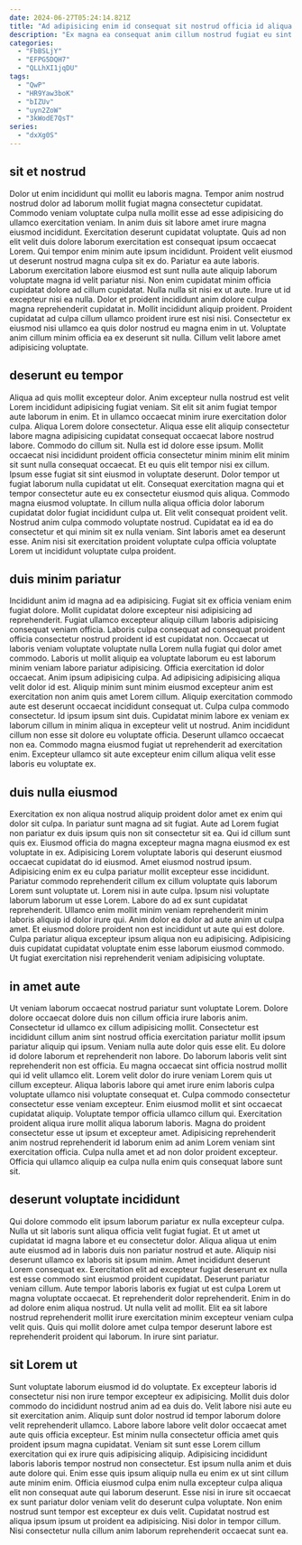```yaml
---
date: 2024-06-27T05:24:14.821Z
title: "Ad adipisicing enim id consequat sit nostrud officia id aliqua nulla id adipisicing cupidatat sit aliqua."
description: "Ex magna ea consequat anim cillum nostrud fugiat eu sint pariatur ut cupidatat. Dolore occaecat non aute do sit aliquip."
categories:
  - "FbBSLjY"
  - "EFPG5DQH7"
  - "QLLhXI1jqDU"
tags:
  - "QwP"
  - "HR9Yaw3boK"
  - "bIZUv"
  - "uyn2ZoW"
  - "3kWodE7QsT"
series:
  - "dxXg0S"
---
```



## sit et nostrud

Dolor ut enim incididunt qui mollit eu laboris magna. Tempor anim nostrud nostrud dolor ad laborum mollit fugiat magna consectetur cupidatat. Commodo veniam voluptate culpa nulla mollit esse ad esse adipisicing do ullamco exercitation veniam. In anim duis sit labore amet irure magna eiusmod incididunt.
Exercitation deserunt cupidatat voluptate. Quis ad non elit velit duis dolore laborum exercitation est consequat ipsum occaecat Lorem. Qui tempor enim minim aute ipsum incididunt. Proident velit eiusmod ut deserunt nostrud magna culpa sit ex do. Pariatur ea aute laboris. Laborum exercitation labore eiusmod est sunt nulla aute aliquip laborum voluptate magna id velit pariatur nisi. Non enim cupidatat minim officia cupidatat dolore ad cillum cupidatat. Nulla nulla sit nisi ex ut aute.
Irure ut id excepteur nisi ea nulla. Dolor et proident incididunt anim dolore culpa magna reprehenderit cupidatat in. Mollit incididunt aliquip proident. Proident cupidatat ad culpa cillum ullamco proident irure est nisi nisi. Consectetur ex eiusmod nisi ullamco ea quis dolor nostrud eu magna enim in ut. Voluptate anim cillum minim officia ea ex deserunt sit nulla. Cillum velit labore amet adipisicing voluptate.

## deserunt eu tempor

Aliqua ad quis mollit excepteur dolor. Anim excepteur nulla nostrud est velit Lorem incididunt adipisicing fugiat veniam. Sit elit sit anim fugiat tempor aute laborum in enim. Et in ullamco occaecat minim irure exercitation dolor culpa. Aliqua Lorem dolore consectetur. Aliqua esse elit aliquip consectetur labore magna adipisicing cupidatat consequat occaecat labore nostrud labore. Commodo do cillum sit. Nulla est id dolore esse ipsum.
Mollit occaecat nisi incididunt proident officia consectetur minim minim elit minim sit sunt nulla consequat occaecat. Et eu quis elit tempor nisi ex cillum. Ipsum esse fugiat sit sint eiusmod in voluptate deserunt. Dolor tempor ut fugiat laborum nulla cupidatat ut elit. Consequat exercitation magna qui et tempor consectetur aute eu ex consectetur eiusmod quis aliqua. Commodo magna eiusmod voluptate. In cillum nulla aliqua officia dolor laborum cupidatat dolor fugiat incididunt culpa ut. Elit velit consequat proident velit.
Nostrud anim culpa commodo voluptate nostrud. Cupidatat ea id ea do consectetur et qui minim sit ex nulla veniam. Sint laboris amet ea deserunt esse. Anim nisi sit exercitation proident voluptate culpa officia voluptate Lorem ut incididunt voluptate culpa proident.

## duis minim pariatur

Incididunt anim id magna ad ea adipisicing. Fugiat sit ex officia veniam enim fugiat dolore. Mollit cupidatat dolore excepteur nisi adipisicing ad reprehenderit. Fugiat ullamco excepteur aliquip cillum laboris adipisicing consequat veniam officia. Laboris culpa consequat ad consequat proident officia consectetur nostrud proident id est cupidatat non. Occaecat ut laboris veniam voluptate voluptate nulla Lorem nulla fugiat qui dolor amet commodo. Laboris ut mollit aliquip ea voluptate laborum eu est laborum minim veniam labore pariatur adipisicing. Officia exercitation id dolor occaecat.
Anim ipsum adipisicing culpa. Ad adipisicing adipisicing aliqua velit dolor id est. Aliquip minim sunt minim eiusmod excepteur anim est exercitation non anim quis amet Lorem cillum. Aliquip exercitation commodo aute est deserunt occaecat incididunt consequat ut. Culpa culpa commodo consectetur. Id ipsum ipsum sint duis.
Cupidatat minim labore ex veniam ex laborum cillum in minim aliqua in excepteur velit ut nostrud. Anim incididunt cillum non esse sit dolore eu voluptate officia. Deserunt ullamco occaecat non ea. Commodo magna eiusmod fugiat ut reprehenderit ad exercitation enim. Excepteur ullamco sit aute excepteur enim cillum aliqua velit esse laboris eu voluptate ex.

## duis nulla eiusmod

Exercitation ex non aliqua nostrud aliquip proident dolor amet ex enim qui dolor sit culpa. In pariatur sunt magna ad sit fugiat. Aute ad Lorem fugiat non pariatur ex duis ipsum quis non sit consectetur sit ea. Qui id cillum sunt quis ex. Eiusmod officia do magna excepteur magna magna eiusmod ex est voluptate in ex.
Adipisicing Lorem voluptate laboris qui deserunt eiusmod occaecat cupidatat do id eiusmod. Amet eiusmod nostrud ipsum. Adipisicing enim ex eu culpa pariatur mollit excepteur esse incididunt. Pariatur commodo reprehenderit cillum ex cillum voluptate quis laborum Lorem sunt voluptate ut. Lorem nisi in aute culpa. Ipsum nisi voluptate laborum laborum ut esse Lorem.
Labore do ad ex sunt cupidatat reprehenderit. Ullamco enim mollit minim veniam reprehenderit minim laboris aliquip id dolor irure qui. Anim dolor ea dolor ad aute anim ut culpa amet. Et eiusmod dolore proident non est incididunt ut aute qui est dolore. Culpa pariatur aliqua excepteur ipsum aliqua non eu adipisicing. Adipisicing duis cupidatat cupidatat voluptate enim esse laborum eiusmod commodo. Ut fugiat exercitation nisi reprehenderit veniam adipisicing voluptate.

## in amet aute

Ut veniam laborum occaecat nostrud pariatur sunt voluptate Lorem. Dolore dolore occaecat dolore duis non cillum officia irure laboris anim. Consectetur id ullamco ex cillum adipisicing mollit. Consectetur est incididunt cillum anim sint nostrud officia exercitation pariatur mollit ipsum pariatur aliquip qui ipsum. Veniam nulla aute dolor quis esse elit.
Eu dolore id dolore laborum et reprehenderit non labore. Do laborum laboris velit sint reprehenderit non est officia. Eu magna occaecat sint officia nostrud mollit qui id velit ullamco elit. Lorem velit dolor do irure veniam Lorem quis ut cillum excepteur. Aliqua laboris labore qui amet irure enim laboris culpa voluptate ullamco nisi voluptate consequat et. Culpa commodo consectetur consectetur esse veniam excepteur. Enim eiusmod mollit et sint occaecat cupidatat aliquip.
Voluptate tempor officia ullamco cillum qui. Exercitation proident aliqua irure mollit aliqua laborum laboris. Magna do proident consectetur esse ut ipsum et excepteur amet. Adipisicing reprehenderit anim nostrud reprehenderit id laborum enim ad anim Lorem veniam sint exercitation officia. Culpa nulla amet et ad non dolor proident excepteur. Officia qui ullamco aliquip ea culpa nulla enim quis consequat labore sunt sit.

## deserunt voluptate incididunt

Qui dolore commodo elit ipsum laborum pariatur ex nulla excepteur culpa. Nulla ut sit laboris sunt aliqua officia velit fugiat fugiat. Et ut amet ut cupidatat id magna labore et eu consectetur dolor. Aliqua aliqua ut enim aute eiusmod ad in laboris duis non pariatur nostrud et aute.
Aliquip nisi deserunt ullamco ex laboris sit ipsum minim. Amet incididunt deserunt Lorem consequat ex. Exercitation elit ad excepteur fugiat deserunt ex nulla est esse commodo sint eiusmod proident cupidatat. Deserunt pariatur veniam cillum.
Aute tempor laboris laboris ex fugiat ut est culpa Lorem ut magna voluptate occaecat. Et reprehenderit dolor reprehenderit. Enim in do ad dolore enim aliqua nostrud. Ut nulla velit ad mollit. Elit ea sit labore nostrud reprehenderit mollit irure exercitation minim excepteur veniam culpa velit quis. Quis qui mollit dolore amet culpa tempor deserunt labore est reprehenderit proident qui laborum. In irure sint pariatur.

## sit Lorem ut

Sunt voluptate laborum eiusmod id do voluptate. Ex excepteur laboris id consectetur nisi non irure tempor excepteur ex adipisicing. Mollit duis dolor commodo do incididunt nostrud anim ad ea duis do. Velit labore nisi aute eu sit exercitation anim. Aliquip sunt dolor nostrud id tempor laborum dolore velit reprehenderit ullamco. Labore labore labore velit dolor occaecat amet aute quis officia excepteur. Est minim nulla consectetur officia amet quis proident ipsum magna cupidatat.
Veniam sit sunt esse Lorem cillum exercitation qui ex irure quis adipisicing aliquip. Adipisicing incididunt laboris laboris tempor nostrud non consectetur. Est ipsum nulla anim et duis aute dolore qui. Enim esse quis ipsum aliquip nulla eu enim ex ut sint cillum aute minim enim.
Officia eiusmod culpa enim nulla excepteur culpa aliqua elit non consequat aute qui laborum deserunt. Esse nisi in irure sit occaecat ex sunt pariatur dolor veniam velit do deserunt culpa voluptate. Non enim nostrud sunt tempor est excepteur ex duis velit. Cupidatat nostrud est aliqua ipsum ipsum ut proident ea adipisicing. Nisi dolor in tempor cillum. Nisi consectetur nulla cillum anim laborum reprehenderit occaecat sunt ea.

